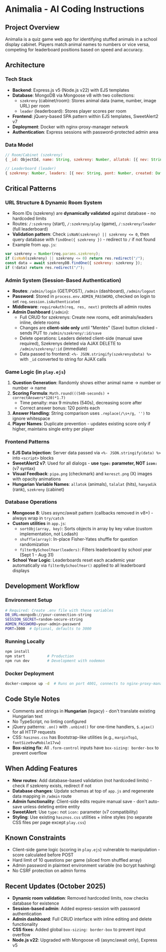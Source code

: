# Animalia - AI Coding Instructions

## Project Overview
Animalia is a quiz game web app for identifying stuffed animals in a school display cabinet. Players match animal names to numbers or vice versa, competing for leaderboard positions based on speed and accuracy.

## Architecture

### Tech Stack
- **Backend**: Express.js v5 (Node.js v22) with EJS templates
- **Database**: MongoDB via Mongoose v8 with two collections:
  - `szekreny` (cabinet/room): Stores animal data (name, number, image URL) per room
  - `leader` (leaderboard): Stores player scores per room
- **Frontend**: jQuery-based SPA pattern within EJS templates, SweetAlert2 v7
- **Deployment**: Docker with nginx-proxy-manager network
- **Authentication**: Express sessions with password-protected admin area

### Data Model
```javascript
// Room/Cabinet (szekreny)
{ _id: ObjectId, name: String, szekreny: Number, allatok: [{ nev: String, szam: Number, url: String }] }

// Leaderboard (leader)
{ szekreny: Number, leaders: [{ nev: String, pont: Number, created: Date }] }
```

## Critical Patterns

### URL Structure & Dynamic Room System
- Room IDs (szekreny) are **dynamically validated** against database - no hardcoded limits
- Routes: `/:szekreny` (start), `/:szekreny/play` (game), `/:szekreny/leader` (full leaderboard)
- **Validation pattern**: Check `isNaN(szekreny) || szekreny <= 0`, then query database with `findOne({ szekreny })` - redirect to `/` if not found
- Example from `app.js`:
```javascript
var szekreny = Number(req.params.szekreny);
if (isNaN(szekreny) || szekreny <= 0) return res.redirect("/");
const data = await szekrenyDB.findOne({ szekreny: szekreny });
if (!data) return res.redirect("/");
```

### Admin System (Session-Based Authentication)
- **Routes**: `/admin/login` (GET/POST), `/admin` (dashboard), `/admin/logout`
- **Password**: Stored in `process.env.ADMIN_PASSWORD`, checked on login to set `req.session.isAuthenticated`
- **Middleware**: `requireAuth(req, res, next)` protects all admin routes
- **Admin Dashboard** (`/admin`):
  - Full CRUD for szekrenys: Create new rooms, edit animals/leaders inline, delete rooms
  - Changes are **client-side only** until "Mentés" (Save) button clicked - sends PUT to `/admin/szekreny/:id/save`
  - Delete operations: Leaders deleted client-side (manual save required), Szekrenys deleted via AJAX DELETE to `/admin/szekreny/:id` (immediate)
  - Data passed to frontend: `<%- JSON.stringify(szekrenysData) %>` with `_id` converted to string for AJAX calls

### Game Logic (in `play.ejs`)
1. **Question Generation**: Randomly shows either animal name → number or number → name
2. **Scoring Formula**: `Math.round(((540-seconds) + correctAnswers*120)*1.7)`
   - Time penalty: max 9 minutes (540s), decreasing score after
   - Correct answer bonus: 120 points each
3. **Answer Handling**: String comparison uses `.replace(/\s+/g, '')` to ignore whitespace
4. **Player Names**: Duplicate prevention - updates existing score only if higher, maintains single entry per player

### Frontend Patterns
- **EJS Data Injection**: Server data passed via `<%- JSON.stringify(data) %>` into `<script>` blocks
- **SweetAlert2 v7**: Used for all dialogs - **use `type:` parameter, NOT `icon:`** (v7 syntax)
- **Visual Feedback**: `pipa.png` (checkmark) and `kereszt.png` (X) images with opacity animations
- **Hungarian Variable Names**: `allatok` (animals), `talalat` (hits), `hanyadik` (rank), `szekreny` (cabinet)

### Database Operations
- **Mongoose 8**: Uses async/await pattern (callbacks removed in v8+) - always wrap in `try/catch`
- **Custom utilities** in `app.js`:
  - `sortObj(array, key)`: Sorts objects in array by key value (custom implementation, not Lodash)
  - `shuffle(array)`: In-place Fisher-Yates shuffle for question randomization
  - `filterBySchoolYear(leaders)`: Filters leaderboard by school year (Sept 1 - Aug 31)
- **School Year Logic**: Leaderboards reset each academic year automatically via `filterBySchoolYear()` applied to all leaderboard displays

## Development Workflow

### Environment Setup
```bash
# Required: Create .env file with these variables
DB_URL=mongodb://your-connection-string
SESSION_SECRET=random-secure-string
ADMIN_PASSWORD=your-admin-password
PORT=3000  # Optional, defaults to 3000
```

### Running Locally
```bash
npm install
npm start          # Production
npm run dev        # Development with nodemon
```

### Docker Deployment
```bash
docker-compose up -d  # Runs on port 4001, connects to nginx-proxy-manager network
```

## Code Style Notes
- Comments and strings in **Hungarian** (legacy) - don't translate existing Hungarian text
- No TypeScript, no linting configured
- jQuery patterns: `.on()` with `.unbind()` for one-time handlers, `$.ajax()` for all HTTP requests
- CSS: `hasznos.css` has Bootstrap-like utilities (e.g., `marginTop1`, `fontSize9vwMobile17vw`)
- **Box-sizing fix**: All `.form-control` inputs have `box-sizing: border-box` to prevent overflow

## When Adding Features
- **New routes**: Add database-based validation (not hardcoded limits) - check if szekreny exists, redirect if not
- **Database changes**: Update schemas at top of `app.js` and regenerate data mapping in `/admin` route
- **Admin functionality**: Client-side edits require manual save - don't auto-save unless deleting entire entity
- **SweetAlert**: Use `type:` not `icon:` parameter (v7 compatibility)
- **Styling**: Use existing `hasznos.css` utilities + inline styles (no separate CSS files per page except `play.css`)

## Known Constraints
- Client-side game logic (scoring in `play.ejs`) vulnerable to manipulation - score calculated before POST
- Hard limit of 10 questions per game (sliced from shuffled array)
- Admin password in plaintext environment variable (no bcrypt hashing)
- No CSRF protection on admin forms

## Recent Updates (October 2025)
- **Dynamic room validation**: Removed hardcoded limits, now checks database for existence
- **Session-based admin**: Added express-session with password authentication
- **Admin dashboard**: Full CRUD interface with inline editing and delete functionality
- **CSS fixes**: Added global `box-sizing: border-box` to prevent input overflow
- **Node.js v22**: Upgraded with Mongoose v8 (async/await only), Express v5

